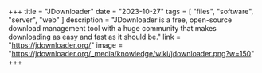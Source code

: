 +++
title = "JDownloader"
date = "2023-10-27"
tags = [
    "files",
    "software",
    "server",
    "web"
]
description = "JDownloader is a free, open-source download management tool with a huge community that makes downloading as easy and fast as it should be."
link = "https://jdownloader.org/"
image = "https://jdownloader.org/_media/knowledge/wiki/jdownloader.png?w=150"
+++
